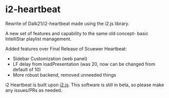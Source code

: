 # i2-heartbeat
Rewrite of Dalk21/i2-heartbeat made using the i2.js library.

A new set of features and capability to the same old concept- basic IntelliStar playlist management.

Added features over Final Release of Scuewer Heartbeat:
* Sidebar Customization (web panel)
* LF delay from loadPresentation (was 20, now can be changed from default of 10)
* More robust backend, removed unneeded things

i2 Heartbeat is built upon [i2.js](https://github.com/FortyFiveDegrees/i2.js). This software is still in beta, so please make any issues/PRs as needed.
